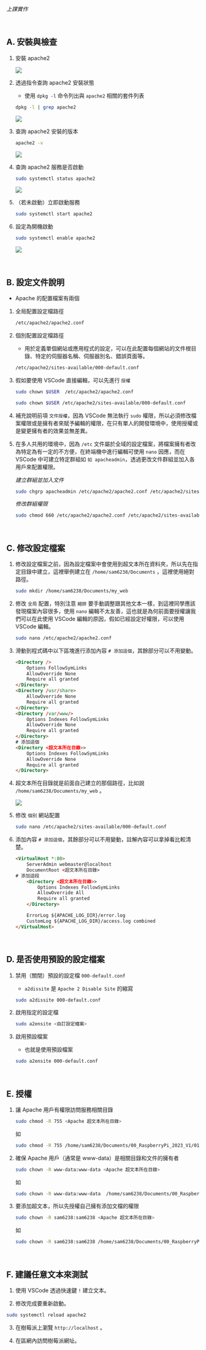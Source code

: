*上課實作*

<br>

## A. 安裝與檢查

1. 安裝 apache2

    ![](images/img_01.png)

2. 透過指令查詢 apache2 安裝狀態
   - 使用 `dpkg -l` 命令列出與 `apache2` 相關的套件列表

    ```bash
    dpkg -l | grep apache2
    ```


    ![](images/img_02.png)

3. 查詢 apache2 安裝的版本

    ```bash
    apache2 -v
    ```

    ![](images/img_03.png)

4. 查詢 apache2 服務是否啟動

    ```bash
    sudo systemctl status apache2
    ```

    ![](images/img_04.png)

5. （若未啟動）立即啟動服務

    ```bash
    sudo systemctl start apache2
    ```

6. 設定為開機啟動

    ```bash
    sudo systemctl enable apache2
    ```

    ![](images/img_05.png)

<br>

## B. 設定文件說明
- Apache 的配置檔案有兩個
   
1. 全局配置設定檔路徑
   
   ```bash
   /etc/apache2/apache2.conf
   ```

2. 個別配置設定檔路徑
   - 用於定義單個網站或應用程式的設定，可以在此配置每個網站的文件根目錄、特定的伺服器名稱、伺服器別名、錯誤頁面等。

    ```bash
    /etc/apache2/sites-available/000-default.conf
    ```

3. 假如要使用 VSCode 直接編輯，可以先進行 `授權`

    ```bash
    sudo chown $USER  /etc/apache2/apache2.conf
    ```

    ```bash
    sudo chown $USER /etc/apache2/sites-available/000-default.conf
    ```

4. 補充說明前項 `文件授權`，因為 VSCode 無法執行 `sudo` 權限，所以必須修改檔案權限或是擁有者來賦予編輯的權限，在只有單人的開發環境中，使用授權或是變更擁有者的效果並無差異。

5. 在多人共用的環境中，因為 `/etc` 文件屬於全域的設定檔案，將檔案擁有者改為特定為有一定的不方便，在終端機中進行編輯可使用 `nano` 因應，而在 VSCode 中可建立特定群組如 `如 apacheadmin`，透過更改文件群組並加入各用戶來配置權限。

    _建立群組並加入文件_
    ```bash
    sudo chgrp apacheadmin /etc/apache2/apache2.conf /etc/apache2/sites-available/000-default.conf
    ```
    _修改群組權限_
    ```bash
    sudo chmod 660 /etc/apache2/apache2.conf /etc/apache2/sites-available/000-default.conf
    ```
   
<br>

## C. 修改設定檔案

1. 修改設定檔案之前，因為設定檔案中會使用到超文本所在資料夾，所以先在指定目錄中建立，這裡舉例建立在 `/home/sam6238/Documents` ，這裡使用絕對路徑。

    ```bash
    sudo mkdir /home/sam6238/Documents/my_web
    ```

2. 修改 `全局` 配置，特別注意 `縮排` 要手動調整跟其他文本一樣，到這裡同學應該發現檔案內容很多，使用 `nano` 編輯不太友善，這也就是為何前面要授權讓我們可以在此使用 VSCode 編輯的原因，假如已經設定好權限，可以使用 VSCode 編輯。

    ```bash
    sudo nano /etc/apache2/apache2.conf
    ```

3. 滑動到程式碼中以下區塊進行添加內容 `# 添加這個`，其餘部分可以不用變動。
    
    ```html
    <Directory />
        Options FollowSymLinks
        AllowOverride None
        Require all granted
    </Directory>
    <Directory /usr/share>
        AllowOverride None
        Require all granted
    </Directory>
    <Directory /var/www/>
        Options Indexes FollowSymLinks
        AllowOverride None
        Require all granted
    </Directory>
    # 添加這個
    <Directory <超文本所在目錄>>
        Options Indexes FollowSymLinks
        AllowOverride None
        Require all granted
    </Directory>        
    ```

4. 超文本所在目錄就是前面自己建立的那個路徑，比如說 `/home/sam6238/Documents/my_web` 。
   
   ![](images/img_06.png)

5. 修改 `個別` 網站配置

    ```bash
    sudo nano /etc/apache2/sites-available/000-default.conf
    ```

6. 添加內容 `# 添加這個`，其餘部分可以不用變動，註解內容可以拿掉看比較清楚。

    ```html
    <VirtualHost *:80>
        ServerAdmin webmaster@localhost
        DocumentRoot <超文本所在目錄>
    # 添加這段
        <Directory <超文本所在目錄>>
            Options Indexes FollowSymLinks
            AllowOverride All
            Require all granted
        </Directory>

        ErrorLog ${APACHE_LOG_DIR}/error.log
        CustomLog ${APACHE_LOG_DIR}/access.log combined
    </VirtualHost>
    ```

<br>

## D. 是否使用預設的設定檔案

1. 禁用（關閉）預設的設定檔 `000-default.conf`
    - `a2dissite` 是 `Apache 2 Disable Site` 的縮寫

    ```bash
    sudo a2dissite 000-default.conf
    ```

2. 啟用指定的設定檔
   
    ```bash
    sudo a2ensite <自訂設定檔案>
    ```

3. 啟用預設檔案
   - 也就是使用預設檔案

    ```bash
    sudo a2ensite 000-default.conf
    ```
<br>

## E. 授權

1. 讓 Apache 用戶有權限訪問服務相關目錄

    ```bash
    sudo chmod -R 755 <Apache 超文本所在目錄>
    ```
    如
    ```bash
    sudo chmod -R 755 /home/sam6238/Documents/00_RaspberryPi_2023_V1/01_Webs/02_Apache
    ```
	
	
2. 確保 Apache 用戶（通常是 www-data）是相關目錄和文件的擁有者

    ```bash
    sudo chown -R www-data:www-data <Apache 超文本所在目錄>
    ```	
    如
    ```bash
    sudo chown -R www-data:www-data  /home/sam6238/Documents/00_RaspberryPi_2023_V1/01_Webs/02_Apache
    ```

3. 要添加超文本，所以先授權自己擁有添加文檔的權限

    ```bash
    sudo chown -R sam6238:sam6238 <Apache 超文本所在目錄>
    ```
    如
    ```bash
    sudo chown -R sam6238:sam6238 /home/sam6238/Documents/00_RaspberryPi_2023_V1/01_Webs/02_Apache
    ```


<br>

## F. 建議任意文本來測試

1. 使用 VSCode 透過快速鍵 `!` 建立文本。 

2. 修改完成要重新啟動。
```bash
sudo systemctl reload apache2
```

3. 在樹莓派上瀏覽 `http://localhost` 。

4. 在區網內訪問樹莓派網址。